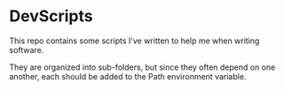 # DevScripts

This repo contains some scripts I've written to help me when writing software.

They are organized into sub-folders, but since they often depend on one another, each should be added to the Path environment variable.
